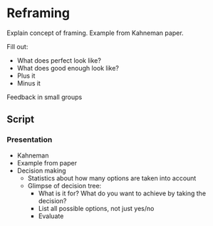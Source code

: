 # Reframing

Explain concept of framing. Example from Kahneman paper.

Fill out:
* What does perfect look like?
* What does good enough look like?
* Plus it
* Minus it

Feedback in small groups

## Script

### Presentation

* Kahneman
* Example from paper
* Decision making
  * Statistics about how many options are taken into account
  * Glimpse of decision tree:
    * What is it for? What do you want to achieve by taking the decision?
    * List all possible options, not just yes/no
    * Evaluate

